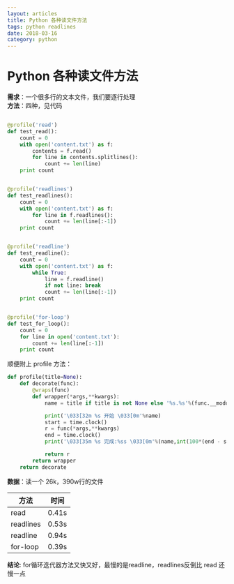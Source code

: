 ```yaml
---
layout: articles
title: Python 各种读文件方法
tags: python readlines
date: 2018-03-16
category: python
---
```

# Python 各种读文件方法

**需求**：一个很多行的文本文件，我们要逐行处理  
**方法**：四种，见代码  
```python  

@profile('read')
def test_read():
	count = 0
	with open('content.txt') as f:
		contents = f.read()
		for line in contents.splitlines():
			count += len(line)
	print count


@profile('readlines')
def test_readlines():
	count = 0
	with open('content.txt') as f:
		for line in f.readlines():
			count += len(line[:-1])
	print count


@profile('readline')
def test_readline():
	count = 0
	with open('content.txt') as f:
		while True:
			line = f.readline()
			if not line: break
			count += len(line[:-1])
	print count


@profile('for-loop')
def test_for_loop():
	count = 0
	for line in open('content.txt'):
		count += len(line[:-1])
	print count

```

顺便附上 profile 方法：  
```python  
def profile(title=None):
	def decorate(func):
		@wraps(func)
		def wrapper(*args,**kwargs):
			name = title if title is not None else '%s.%s'%(func.__module__,func.__name__)

			print('\033[32m %s 开始 \033[0m'%name)
			start = time.clock()
			r = func(*args,**kwargs)
			end = time.clock()
			print('\033[35m %s 完成:%ss \033[0m'%(name,int(100*(end - start)+0.5)/100.0))

			return r
		return wrapper
	return decorate
```

**数据**：读一个 26k，390w行的文件

|方法|时间|
|---|---|
| read     | 0.41s |  
| readlines| 0.53s |  
| readline | 0.94s |  
| for-loop | 0.39s |  


**结论**: for循环迭代器方法又快又好，最慢的是readline，readlines反倒比 read 还慢一点
